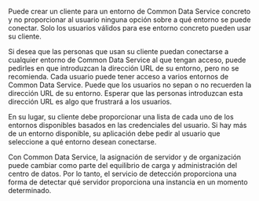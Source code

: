 Puede crear un cliente para un entorno de Common Data Service concreto y no proporcionar al usuario ninguna opción sobre a qué entorno se puede conectar. Solo los usuarios válidos para ese entorno concreto pueden usar su cliente.

Si desea que las personas que usan su cliente puedan conectarse a cualquier entorno de Common Data Service al que tengan acceso, puede pedirles en que introduzcan la dirección URL de su entorno, pero no se recomienda. Cada usuario puede tener acceso a varios entornos de Common Data Service. Puede que los usuarios no sepan o no recuerden la dirección URL de su entorno. Esperar que las personas introduzcan esta dirección URL es algo que frustrará a los usuarios. 

En su lugar, su cliente debe proporcionar una lista de cada uno de los entornos disponibles basados en las credenciales del usuario. Si hay más de un entorno disponible, su aplicación debe pedir al usuario que seleccione a qué entorno desean conectarse.

Con Common Data Service, la asignación de servidor y de organización puede cambiar como parte del equilibrio de carga y administración del centro de datos. Por lo tanto, el servicio de detección proporciona una forma de detectar qué servidor proporciona una instancia en un momento determinado.